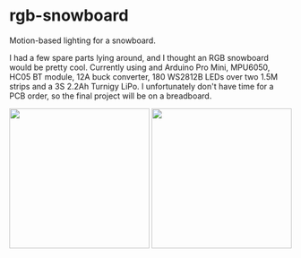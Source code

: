 # rgb-snowboard

Motion-based lighting for a snowboard.

I had a few spare parts lying around, and I thought an RGB snowboard would be pretty cool. Currently using and Arduino Pro Mini, MPU6050, HC05 BT module, 12A buck converter, 180 WS2812B LEDs over two 1.5M strips and a 3S 2.2Ah Turnigy LiPo. I unfortunately don't have time for a PCB order, so the final project will be on a breadboard.

<img src="https://download.mckeogh.tech/IMG_20161216_122855.jpg" width="250">
<img src="https://giant.gfycat.com/OblongEcstaticBoar.gif" width="250">
